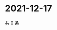 # 2021-12-17

共 0 条

<!-- BEGIN WEIBO -->
<!-- 最后更新时间 Fri Dec 17 2021 13:01:57 GMT+0800 (China Standard Time) -->

<!-- END WEIBO -->
